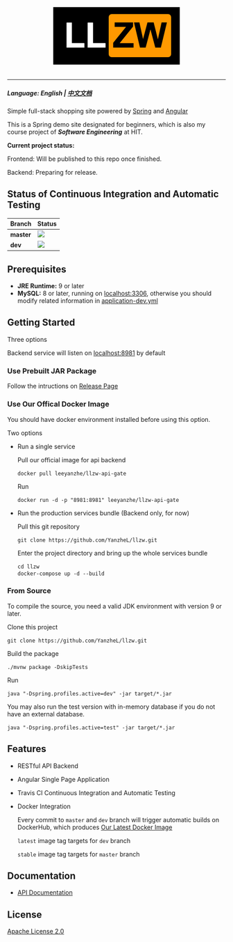 <div align="center">
  <img src="logo.png"><br><br>
</div>

-----------------

##### Language: English | [中文文档](README-zh.md)

Simple full-stack shopping site powered by [Spring](https://spring.io/) and [Angular](https://angular.io/)

This is a Spring demo site designated for beginners, which is also my course project of ***Software Engineering*** at HIT.

**Current project status:**

Frontend: Will be published to this repo once finished.

Backend: Preparing for release.

## Status of Continuous Integration and Automatic Testing

| Branch     | Status                                                    |
| ---------- | --------------------------------------------------------- |
| **master** | ![](https://travis-ci.org/YanzheL/llzw.svg?branch=master) |
| **dev**    | ![](https://travis-ci.org/YanzheL/llzw.svg?branch=dev)    |


## Prerequisites

- **JRE Runtime:** 9 or later
- **MySQL:** 8 or later, running on [localhost:3306](localhost:3306),  otherwise you should modify related information in [application-dev.yml](api-gate/src/main/resources/application-dev.yml)

## Getting Started

Three options

Backend service will listen on [localhost:8981](localhost:8981) by default

### Use Prebuilt JAR Package

Follow the intructions on [Release Page](https://github.com/YanzheL/llzw/releases)

### Use Our Offical Docker Image

You should have docker environment installed before using this option.

Two options

- Run a single service

  Pull our official image for api backend

  ```shell
  docker pull leeyanzhe/llzw-api-gate
  ```

  Run

  ```shell
  docker run -d -p "8981:8981" leeyanzhe/llzw-api-gate
  ```

- Run the production services bundle (Backend only, for now)

  Pull this git repository

  ```shell
  git clone https://github.com/YanzheL/llzw.git
  ```

  Enter the project directory and bring up the whole services bundle

  ```shell
  cd llzw
  docker-compose up -d --build
  ```

### From Source

To compile the source, you need a valid JDK environment with version 9 or later.

Clone this project

```shell
git clone https://github.com/YanzheL/llzw.git
```

Build the package

```shell
./mvnw package -DskipTests
```

Run

```shell
java "-Dspring.profiles.active=dev" -jar target/*.jar
```

You may also run the test version with in-memory database if you do not have an external database.

```shell
java "-Dspring.profiles.active=test" -jar target/*.jar
```

## Features

* RESTful API Backend

* Angular Single Page Application

* Travis CI Continuous Integration and Automatic Testing

* Docker Integration

  Every commit to `master` and `dev` branch will trigger automatic builds on DockerHub, which produces [Our Latest Docker Image](https://hub.docker.com/r/leeyanzhe/llzw-api-gate)

  `latest` image tag targets for `dev` branch

  `stable` image tag targets for `master` branch

## Documentation

- [API Documentation](https://llzw.readthedocs.io)

## License

[Apache License 2.0](LICENSE)
